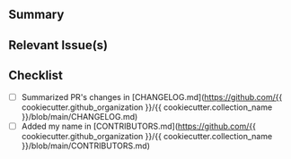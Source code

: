 <!-- Thanks for contributing to {{cookiecutter.collection_name}}! 🎉-->

## Summary
<!-- A brief summary explaining the purpose of this PR -->

## Relevant Issue(s)
<!-- If this PR addresses any open issues, please let us know which one here -->

## Checklist
- [ ] Summarized PR's changes in [CHANGELOG.md](https://github.com/{{ cookiecutter.github_organization }}/{{ cookiecutter.collection_name }}/blob/main/CHANGELOG.md)
- [ ] Added my name in [CONTRIBUTORS.md](https://github.com/{{ cookiecutter.github_organization }}/{{ cookiecutter.collection_name }}/blob/main/CONTRIBUTORS.md)
